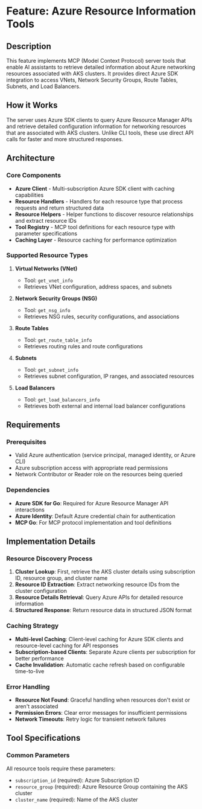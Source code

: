 # Feature: Azure Resource Information Tools

## Description
This feature implements MCP (Model Context Protocol) server tools that enable AI assistants to retrieve detailed information about Azure networking resources associated with AKS clusters. It provides direct Azure SDK integration to access VNets, Network Security Groups, Route Tables, Subnets, and Load Balancers.

## How it Works
The server uses Azure SDK clients to query Azure Resource Manager APIs and retrieve detailed configuration information for networking resources that are associated with AKS clusters. Unlike CLI tools, these use direct API calls for faster and more structured responses.

## Architecture

### Core Components
- **Azure Client** - Multi-subscription Azure SDK client with caching capabilities
- **Resource Handlers** - Handlers for each resource type that process requests and return structured data
- **Resource Helpers** - Helper functions to discover resource relationships and extract resource IDs
- **Tool Registry** - MCP tool definitions for each resource type with parameter specifications
- **Caching Layer** - Resource caching for performance optimization

### Supported Resource Types

1. **Virtual Networks (VNet)**
   - Tool: `get_vnet_info`
   - Retrieves VNet configuration, address spaces, and subnets

2. **Network Security Groups (NSG)**
   - Tool: `get_nsg_info`
   - Retrieves NSG rules, security configurations, and associations

3. **Route Tables**
   - Tool: `get_route_table_info`
   - Retrieves routing rules and route configurations

4. **Subnets**
   - Tool: `get_subnet_info`
   - Retrieves subnet configuration, IP ranges, and associated resources

5. **Load Balancers**
   - Tool: `get_load_balancers_info`
   - Retrieves both external and internal load balancer configurations

## Requirements

### Prerequisites
- Valid Azure authentication (service principal, managed identity, or Azure CLI)
- Azure subscription access with appropriate read permissions
- Network Contributor or Reader role on the resources being queried

### Dependencies
- **Azure SDK for Go**: Required for Azure Resource Manager API interactions
- **Azure Identity**: Default Azure credential chain for authentication
- **MCP Go**: For MCP protocol implementation and tool definitions

## Implementation Details

### Resource Discovery Process
1. **Cluster Lookup**: First, retrieve the AKS cluster details using subscription ID, resource group, and cluster name
2. **Resource ID Extraction**: Extract networking resource IDs from the cluster configuration
3. **Resource Details Retrieval**: Query Azure APIs for detailed resource information
4. **Structured Response**: Return resource data in structured JSON format

### Caching Strategy
- **Multi-level Caching**: Client-level caching for Azure SDK clients and resource-level caching for API responses
- **Subscription-based Clients**: Separate Azure clients per subscription for better performance
- **Cache Invalidation**: Automatic cache refresh based on configurable time-to-live

### Error Handling
- **Resource Not Found**: Graceful handling when resources don't exist or aren't associated
- **Permission Errors**: Clear error messages for insufficient permissions
- **Network Timeouts**: Retry logic for transient network failures

## Tool Specifications

### Common Parameters
All resource tools require these parameters:
- `subscription_id` (required): Azure Subscription ID
- `resource_group` (required): Azure Resource Group containing the AKS cluster
- `cluster_name` (required): Name of the AKS cluster

